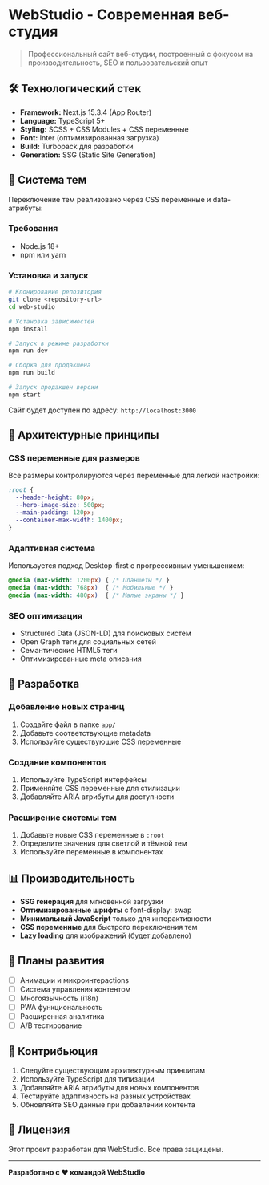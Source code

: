 # WebStudio - Современная веб-студия

> Профессиональный сайт веб-студии, построенный с фокусом на производительность, SEO и пользовательский опыт

## 🛠️ Технологический стек

- **Framework:** Next.js 15.3.4 (App Router)
- **Language:** TypeScript 5+
- **Styling:** SCSS + CSS Modules + CSS переменные
- **Font:** Inter (оптимизированная загрузка)
- **Build:** Turbopack для разработки
- **Generation:** SSG (Static Site Generation)

## 🎨 Система тем

Переключение тем реализовано через CSS переменные и data-атрибуты:

### Требования
- Node.js 18+ 
- npm или yarn

### Установка и запуск

```bash
# Клонирование репозитория
git clone <repository-url>
cd web-studio

# Установка зависимостей
npm install

# Запуск в режиме разработки
npm run dev

# Сборка для продакшена
npm run build

# Запуск продакшен версии
npm start
```

Сайт будет доступен по адресу: `http://localhost:3000`

## 📏 Архитектурные принципы

### CSS переменные для размеров
Все размеры контролируются через переменные для легкой настройки:

```scss
:root {
  --header-height: 80px;
  --hero-image-size: 500px;
  --main-padding: 120px;
  --container-max-width: 1400px;
}
```

### Адаптивная система
Используется подход Desktop-first с прогрессивным уменьшением:

```scss
@media (max-width: 1200px) { /* Планшеты */ }
@media (max-width: 768px)  { /* Мобильные */ }
@media (max-width: 480px)  { /* Малые экраны */ }
```

### SEO оптимизация
- Structured Data (JSON-LD) для поисковых систем
- Open Graph теги для социальных сетей
- Семантические HTML5 теги
- Оптимизированные meta описания

## 🔧 Разработка

### Добавление новых страниц
1. Создайте файл в папке `app/`
2. Добавьте соответствующие metadata
3. Используйте существующие CSS переменные

### Создание компонентов
1. Используйте TypeScript интерфейсы
2. Применяйте CSS переменные для стилизации
3. Добавляйте ARIA атрибуты для доступности

### Расширение системы тем
1. Добавьте новые CSS переменные в `:root`
2. Определите значения для светлой и тёмной тем
3. Используйте переменные в компонентах

## 📊 Производительность

- **SSG генерация** для мгновенной загрузки
- **Оптимизированные шрифты** с font-display: swap
- **Минимальный JavaScript** только для интерактивности
- **CSS переменные** для быстрого переключения тем
- **Lazy loading** для изображений (будет добавлено)

## 🎯 Планы развития

- [ ] Анимации и микроинтерactions
- [ ] Система управления контентом
- [ ] Многоязычность (i18n)
- [ ] PWA функциональность
- [ ] Расширенная аналитика
- [ ] A/B тестирование

## 🤝 Контрибьюция

1. Следуйте существующим архитектурным принципам
2. Используйте TypeScript для типизации
3. Добавляйте ARIA атрибуты для новых компонентов
4. Тестируйте адаптивность на разных устройствах
5. Обновляйте SEO данные при добавлении контента

## 📝 Лицензия

Этот проект разработан для WebStudio. Все права защищены.

---

**Разработано с ❤️ командой WebStudio**